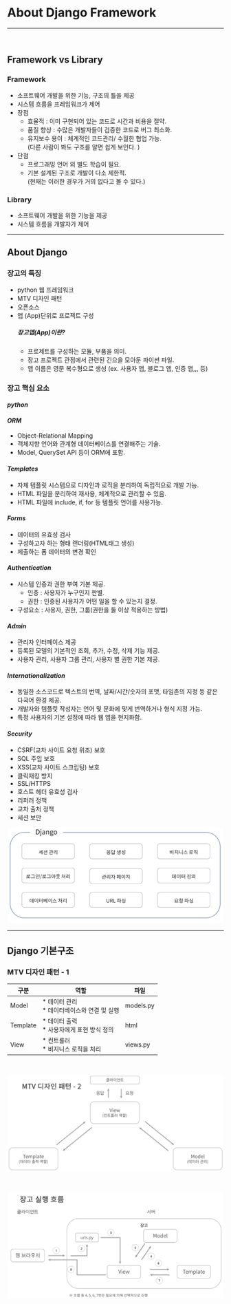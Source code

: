 # About Django Framework
---
<br>

## Framework vs Library

### Framework
- 소프트웨어 개발을 위한 기능, 구조의 틀을 제공
- 시스템 흐름을 프레임워크가 제어
- 장점
    - 효율적 : 이미 구현되어 있는 코드로 시간과 비용을 절약.
    - 품질 향상 : 수많은 개발자들이 검증한 코드로 버그 최소화.
    - 유지보수 용이 : 체계적인 코드관리/ 수월한 협업 가능.<br>
                    (다른 사람이 봐도 구조를 알면 쉽게 보인다. )
- 단점
  - 프로그래밍 언어 외 별도 학습이 필요.
  - 기본 설계된 구조로 개발이 다소 제한적.<br>
    (현재는 이러한 경우가 거의 없다고 볼 수 있다.)
  
### Library
- 소프트웨어 개발을 위한 기능을 제공
- 시스템 흐름을 개발자가 제어


---
## About Django

### 장고의 특징
- python 웹 프레임워크
- MTV 디자인 패턴
- 오픈소스
- 앱 (App)단위로 프로젝트 구성
    ##### 장고앱(App)이란?
    - 프로제트를 구성하는 모듈, 부품을 의미.
    - 장고 프로젝트 관점에서 관련된 긴으을 모아둔 파이썬 파일.
    - 앱 이름은 영문 복수형으로 생성 (ex. 사용자 앱, 블로그 앱, 인증 앱,,, 등)

### 장고 핵심 요소
  #### *python*
  #### *ORM*
   - Object-Relational Mapping
   - 객체지향 언어와 관계형 데이터베이스를 연결해주는 기술.
   - Model, QuerySet API 등이 ORM에 포함.

  #### *Templates*
   - 자체 템플릿 시스템으로 디자인과 로직을 분리하여 독립적으로 개발 가능.
   - HTML 파일을 분리하여 재사용, 체계적으로 관리할 수 있음.
   - HTML 파일에 include, if, for 등 템플릿 언어를 사용가능.

  #### *Forms*
   - 데이터의 유효성 검사
   - 구성하고자 하는 형태 랜더링(HTML태그 생성)
   - 제출하는 폼 데이터의 변경 확인

  #### *Authentication*
   - 시스템 인증과 권한 부여 기본 제공.
     - 인증 : 사용자가 누구인지 판별.
     - 권한 : 인증된 사용자가 어떤 일을 할 수 있는지 결정.
   - 구성요소 : 사용자, 권한, 그룹(권한을 둘 이상 적용하는 방법)

  #### *Admin*
   - 관리자 인터페이스 제공
   - 등록된 모델의 기본적인 조회, 추가, 수정, 삭제 기능 제공.
   - 사용자 관리, 사용자 그룹 관리, 사용자 별 권한 기본 제공.

  #### *Internationalization*
   - 동일한 소스코드로 텍스트의 번역, 날짜/시간/숫자의 포맷, 타임존의 지정 등 같은 다국어 환경 제공.
   - 개발자와 템플릿 작성자는 언어 및 문화에 맞게 번역하거나 형식 지정 가능.
   - 특정 사용자의 기본 설정에 따라 웹 앱을 현지화함.

  #### *Security*
   - CSRF(교차 사이트 요청 위조) 보호
   - SQL 주입 보호
   - XSS(교차 사이트 스크립팅) 보호
   - 클릭재킹 방지
   - SSL/HTTPS
   - 호스트 헤더 유효성 검사
   - 리퍼러 정책
   - 교차 출처 정책
   - 세션 보안


![장고의 여러가지 기능들](/Image/Django/Django기능.PNG)

---
## Django 기본구조

### MTV 디자인 패턴 - 1
| 구분 | 역할 | 파일|
-|-|-
| Model | * 데이터 관리 <br> * 데이터베이스와 연결 및 실행 | models.py|
| Template | * 데이터 출력 <br> * 사용자에게 표현 방식 정의 | html |
| View | * 컨트롤러 <br> * 비지니스 로직을 처리 | views.py|

<br>

![장고 MTV 디자인 패턴- 2](/Image/Django/장고_디자인패턴2.PNG)

<br>

![장고 실행 흐름](/Image/Django/장고실행흐름.PNG)







